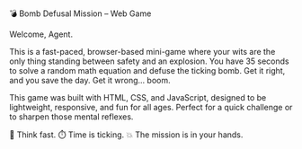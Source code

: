 💣 Bomb Defusal Mission – Web Game



Welcome, Agent.

This is a fast-paced, browser-based mini-game where your wits are the only thing standing between safety and an explosion. You have 35 seconds to solve a random math equation and defuse the ticking bomb. Get it right, and you save the day. Get it wrong… boom.

This game was built with HTML, CSS, and JavaScript, designed to be lightweight, responsive, and fun for all ages. Perfect for a quick challenge or to sharpen those mental reflexes.

🧠 Think fast.
⏱️ Time is ticking.
💥 The mission is in your hands.
